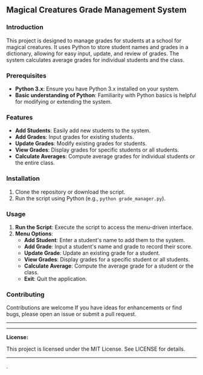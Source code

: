 ## Magical Creatures Grade Management System

### Introduction

This project is designed to manage grades for students at a school for magical creatures. It uses Python to store student names and grades in a dictionary, allowing for easy input, update, and review of grades. The system calculates average grades for individual students and the class.

### Prerequisites

- **Python 3.x**: Ensure you have Python 3.x installed on your system.
- **Basic understanding of Python**: Familiarity with Python basics is helpful for modifying or extending the system.

### Features

- **Add Students**: Easily add new students to the system.
- **Add Grades**: Input grades for existing students.
- **Update Grades**: Modify existing grades for students.
- **View Grades**: Display grades for specific students or all students.
- **Calculate Averages**: Compute average grades for individual students or the entire class.

### Installation

1. Clone the repository or download the script.
2. Run the script using Python (e.g., `python grade_manager.py`).

### Usage

1. **Run the Script**: Execute the script to access the menu-driven interface.
2. **Menu Options**:
   - **Add Student**: Enter a student's name to add them to the system.
   - **Add Grade**: Input a student's name and grade to record their score.
   - **Update Grade**: Update an existing grade for a student.
   - **View Grades**: Display grades for a specific student or all students.
   - **Calculate Average**: Compute the average grade for a student or the class.
   - **Exit**: Quit the application.

### Contributing

Contributions are welcome If you have ideas for enhancements or find bugs, please open an issue or submit a pull request.


---

---

**License:**

This project is licensed under the MIT License. See LICENSE for details.

---

.
